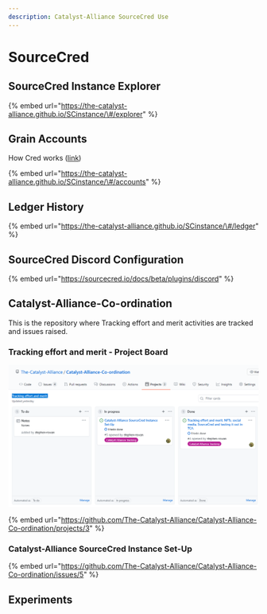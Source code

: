```yaml
---
description: Catalyst-Alliance SourceCred Use
---
```


# SourceCred

## SourceCred Instance Explorer

{% embed url="https://the-catalyst-alliance.github.io/SCinstance/\#/explorer" %}

## Grain Accounts

How Cred works \([link](https://sourcecred.io/docs/beta/cred)\)

{% embed url="https://the-catalyst-alliance.github.io/SCinstance/\#/accounts" %}

## Ledger History

{% embed url="https://the-catalyst-alliance.github.io/SCinstance/\#/ledger" %}

## SourceCred Discord Configuration

{% embed url="https://sourcecred.io/docs/beta/plugins/discord" %}



## Catalyst-Alliance-Co-ordination

This is the repository where Tracking effort and merit activities are tracked and issues raised.

### Tracking effort and merit - Project Board

![Tracking effort and merit - Project Board](../.gitbook/assets/2021-07-17-4-.png)

{% embed url="https://github.com/The-Catalyst-Alliance/Catalyst-Alliance-Co-ordination/projects/3" %}

### Catalyst-Alliance SourceCred Instance Set-Up

{% embed url="https://github.com/The-Catalyst-Alliance/Catalyst-Alliance-Co-ordination/issues/5" %}

## Experiments

